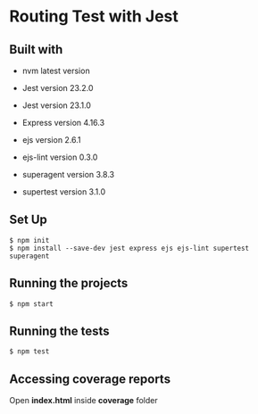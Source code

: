 # Routing Test with Jest 

## Built with

- nvm latest version

- Jest version 23.2.0

- Jest version 23.1.0

- Express version 4.16.3

- ejs version 2.6.1

- ejs-lint version 0.3.0

- superagent version 3.8.3

- supertest version 3.1.0

## Set Up
```
$ npm init
$ npm install --save-dev jest express ejs ejs-lint supertest superagent 
```
## Running the projects
```
$ npm start
```
## Running the tests
```
$ npm test
```
## Accessing coverage reports

Open **index.html** inside **coverage** folder
